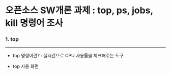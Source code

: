 # 오픈소스 SW개론 과제 : top, ps, jobs, kill 명령어 조사 
### 1. top
---
- top 명령어란? : 실시간으로 CPU 사용률을 체크해주는 도구


- top 사용 화면

  
